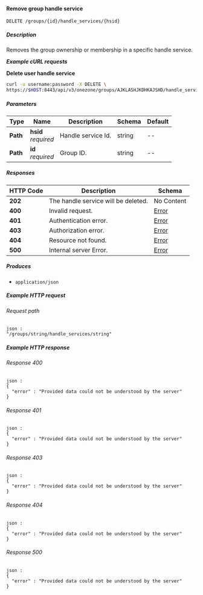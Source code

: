 
<a name="remove_group_handle_service"></a>
#### Remove group handle service
```
DELETE /groups/{id}/handle_services/{hsid}
```


##### Description
Removes the group ownership or membership in a specific handle service.

***Example cURL requests***

**Delete user handle service**
```bash
curl -u username:password -X DELETE \
https://$HOST:8443/api/v3/onezone/groups/AJKLASHJKDHKAJSHD/handle_services/oOVF-KrO1P6rpA0LFgNVI8NxuhxyQMUnrYzjAnKiyAY
```


##### Parameters

|Type|Name|Description|Schema|Default|
|---|---|---|---|---|
|**Path**|**hsid**  <br>*required*|Handle service Id.|string|--|
|**Path**|**id**  <br>*required*|Group ID.|string|--|


##### Responses

|HTTP Code|Description|Schema|
|---|---|---|
|**202**|The handle service will be deleted.|No Content|
|**400**|Invalid request.|[Error](../definitions/Error.md#error)|
|**401**|Authentication error.|[Error](../definitions/Error.md#error)|
|**403**|Authorization error.|[Error](../definitions/Error.md#error)|
|**404**|Resource not found.|[Error](../definitions/Error.md#error)|
|**500**|Internal server Error.|[Error](../definitions/Error.md#error)|


##### Produces

* `application/json`


##### Example HTTP request

###### Request path
```
json :
"/groups/string/handle_services/string"
```


##### Example HTTP response

###### Response 400
```
json :
{
  "error" : "Provided data could not be understood by the server"
}
```


###### Response 401
```
json :
{
  "error" : "Provided data could not be understood by the server"
}
```


###### Response 403
```
json :
{
  "error" : "Provided data could not be understood by the server"
}
```


###### Response 404
```
json :
{
  "error" : "Provided data could not be understood by the server"
}
```


###### Response 500
```
json :
{
  "error" : "Provided data could not be understood by the server"
}
```



